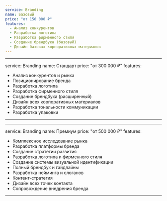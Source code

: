 ```yaml
---
service: Branding
name: Базовый
price: "от 150 000 ₽"
features:
  - Анализ конкурентов
  - Разработка логотипа
  - Разработка фирменного стиля
  - Создание брендбука (базовый)
  - Дизайн базовых корпоративных материалов
---
```


---
service: Branding
name: Стандарт
price: "от 300 000 ₽"
features:
  - Анализ конкурентов и рынка
  - Позиционирование бренда
  - Разработка логотипа
  - Разработка фирменного стиля
  - Создание брендбука (расширенный)
  - Дизайн всех корпоративных материалов
  - Разработка тональности коммуникации
  - Разработка упаковки
---

---
service: Branding
name: Премиум
price: "от 500 000 ₽"
features:
  - Комплексное исследование рынка
  - Разработка платформы бренда
  - Создание стратегии развития
  - Разработка логотипа и фирменного стиля
  - Создание системы визуальной идентификации
  - Полный брендбук и гайдлайны
  - Разработка нейминга и слоганов
  - Контент-стратегия
  - Дизайн всех точек контакта
  - Сопровождение внедрения бренда
--- 